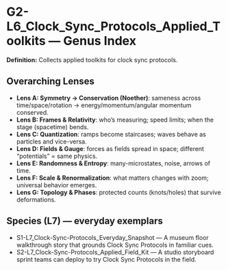 # G2-L6_Clock_Sync_Protocols_Applied_Toolkits — Genus Index
**Definition:** Collects applied toolkits for clock sync protocols.

## Overarching Lenses

- **Lens A: Symmetry -> Conservation (Noether)**: sameness across time/space/rotation → energy/momentum/angular momentum conserved.
- **Lens B: Frames & Relativity**: who’s measuring; speed limits; when the stage (spacetime) bends.
- **Lens C: Quantization**: ramps become staircases; waves behave as particles and vice-versa.
- **Lens D: Fields & Gauge**: forces as fields spread in space; different “potentials” = same physics.
- **Lens E: Randomness & Entropy**: many-microstates, noise, arrows of time.
- **Lens F: Scale & Renormalization**: what matters changes with zoom; universal behavior emerges.
- **Lens G: Topology & Phases**: protected counts (knots/holes) that survive deformations.

## Species (L7) — everyday exemplars
- S1-L7_Clock-Sync-Protocols_Everyday_Snapshot — A museum floor walkthrough story that grounds Clock Sync Protocols in familiar cues.
- S2-L7_Clock-Sync-Protocols_Applied_Field_Kit — A studio storyboard sprint teams can deploy to try Clock Sync Protocols in the field.
